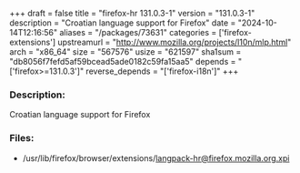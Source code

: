 +++
draft = false
title = "firefox-hr 131.0.3-1"
version = "131.0.3-1"
description = "Croatian language support for Firefox"
date = "2024-10-14T12:16:56"
aliases = "/packages/73631"
categories = ['firefox-extensions']
upstreamurl = "http://www.mozilla.org/projects/l10n/mlp.html"
arch = "x86_64"
size = "567576"
usize = "621597"
sha1sum = "db8056f7fefd5af59bcead5ade0182c59fa15aa5"
depends = "['firefox>=131.0.3']"
reverse_depends = "['firefox-i18n']"
+++
### Description: 
Croatian language support for Firefox

### Files: 
* /usr/lib/firefox/browser/extensions/langpack-hr@firefox.mozilla.org.xpi
